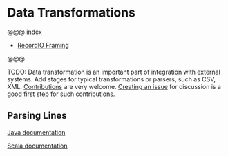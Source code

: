 # Data Transformations

@@@ index

* [RecordIO Framing](recordio.md)

@@@

TODO: Data transformation is an important part of integration with external systems. Add stages for typical transformations or parsers, such as CSV, XML. [Contributions](https://github.com/akka/alpakka/blob/master/CONTRIBUTING.md) are very welcome.
[Creating an issue](https://github.com/akka/alpakka/issues) for discussion is a good first step for such contributions.

## Parsing Lines

[Java documentation](http://doc.akka.io/docs/akka/2.4/java/stream/stream-cookbook.html#Parsing_lines_from_a_stream_of_ByteStrings)

[Scala documentation](http://doc.akka.io/docs/akka/2.4/scala/stream/stream-cookbook.html#Parsing_lines_from_a_stream_of_ByteStrings)